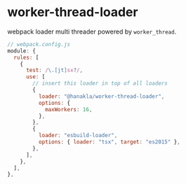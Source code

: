 # worker-thread-loader

webpack loader multi threader powered by `worker_thread`.

```js
// webpack.config.js
module: {
  rules: [
    {
      test: /\.[jt]sx?/,
      use: [
        // insert this loader in top of all loaders
        {
          loader: "@hanakla/worker-thread-loader",
          options: {
            maxWorkers: 16,
          },
        },
        {
          loader: "esbuild-loader",
          options: { loader: "tsx", target: "es2015" },
        },
      ],
    },
  ],
},
```

